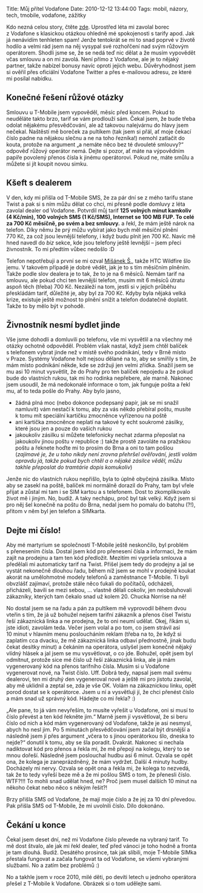 Title: Můj přítel Vodafone
Date: 2010-12-12 13:44:00
Tags: mobil, názory, tech, tmobile, vodafone, zážitky

Kdo nezná celou story, čtěte [zde](http://honzajavorek.cz/blog/muj-pritel-t-mobile). Uprostřed léta mi zavolal borec z Vodafone s klasickou otázkou ohledně mé spokojenosti s tarify apod. Jak já nenávidím tenhleten spam! Jenže tentokrát se mi to snad poprvé v životě hodilo a velmi rád jsem na něj vysypal své rozhořčení nad svým růžovým operátorem. Shodli jsme se, že se nedá teď nic dělat a že musím vypovědět včas smlouvu a on mi zavolá. Není přímo z Vodafone, ale je to nějaký partner, takže nabízel bonusy navíc oproti jejich webu. Důvěryhodnost jsem si ověřil přes oficiální Vodafone Twitter a přes e-mailovou adresu, ze které mi posílal nabídku.

## Konečné řešení růžové otázky

Smlouvu u T-Mobile jsem vypověděl, měsíc před koncem. Pokud to neuděláte takto brzo, tarif se vám prodlouží sám. Čekal jsem, že bude třeba odolat nějakému přesvědčování, ale až takovou nalejvárnu do hlavy jsem nečekal. Naštěstí mě boreček za pultíkem (tak jsem si přál, ať moje čekací číslo padne na nějakou slečnu a ne na toho řezníka!) nemohl zatlačit do kouta, protože na argument „a nemáte něco bez té dvouleté smlouvy?“ odpověď růžový operátor nemá. Dejte si pozor, ať máte na výpovědním papíře povolený přenos čísla k jinému operátorovi. Pokud ne, máte smůlu a můžete si jít koupit novou simku.

## Kšeft s dealerem

V den, kdy mi přišla od T-Mobile SMS, že za pár dní se z mého tarifu stane Twist a pak si s ním můžu dělat co chci, mi přesně podle domluvy z léta zavolal dealer od Vodafone. Potvrdil můj tarif **125 volných minut kamkoliv (4 Kč/min), 100 volných SMS (1 Kč/SMS), Internet se 100 MB FUP. To celé za 700 Kč měsíčně, po svém a bez smlouvy.** a řekl, že mám ještě nárok na telefon. Díky němu že prý můžu vybírat jako bych měl měsíční plnění 770 Kč, za což jsou levnější telefony, i když budu plnit jen 700 Kč. Navíc mě hned navedl do *biz* sekce, kde jsou telefony ještě levnější – jsem přeci živnostník. To mi předtím vůbec nedošlo :D

Telefon nepotřebuji a první se mi ozval [Mišánek Š.](http://twitter.com/svecmichal), takže HTC Wildfire šlo jemu. V takovém případě je dobré vědět, jak je to s tím měsíčním plněním. Takže podle slov dealera je to tak, že to je na 6 měsíců. Nemám tarif na smlouvu, ale pokud chci ten levnější telefon, musím mít 6 měsíců útratu aspoň těch (třeba) 700 Kč. Nezáleží na tom, jestli si v jejich průběhu přeskládám tarif, důležité je, aby byl za 700 Kč. Kdyby byla nějaká velká krize, existuje ještě možnost to plnění snížit a telefon dodatečně doplatit. Takže to by mělo být v pohodě.

## Živnostník nesmí bydlet jinde

Vše jsme dohodli a domluvili po telefonu, vše mi vysvětlil a na všechny mé otázky ochotně odpověděl. Problém však nastal, když jsem chtěl balíček s telefonem vybrat jinde než v místě svého podnikání, tedy v Brně místo v Praze. Systémy Vodafone holt nejsou dělané na to, aby se smířily s tím, že mám místo podnikání někde, kde se zdržuji jen velmi zřídka. Snažil jsem se mu asi 10 minut vysvětlit, že do Prahy pro ten balíček nepojedu a že pokud bude do vlastních rukou, tak mi ho rodinka nepřebere, ale marně. Nakonec jsem usoudil, že má nedokonalé informace o tom, jak funguje pošta a řekl mu, ať to teda pošle do Prahy. Aby bylo jasno,

-   žádná plná moc (nebo dokonce podepsaný papír, jak se mi snažil namluvit) vám nestačí k tomu, aby za vás někdo přebíral poštu, musíte k tomu mít speciální kartičku zmocněnce vyřízenou na poště
-   ani kartička zmocněnce neplatí na takové ty echt soukromé zásilky, které jsou jen a pouze do vašich rukou
-   jakoukoliv zásilku si můžete telefonicky nechat zdarma přeposlat na jakoukoliv jinou poštu v republice :) takže prostě zavoláte na pražskou poštu a řeknete hoďte mi to prosím do Brna a oni to tam pošlou (*zajímavé je, že u toho nikdy není zrovna přehršel ověřování, jestli volám opravdu já, takže pokud bych chtěl a o nějaké zásilce věděl, můžu takhle přeposlat do tramtárie dopis komukoliv*)

Jenže nic do vlastních rukou nepřišlo, byla to úplně obyčejná zásilka. Místo aby se zasekl na poště, balíček mi normálně dorazil do Prahy, tam byl vřele přijat a zůstal mi tam i se SIM kartou a s telefonem. Dost to zkomplikovalo život mě i jiným. No, budiž. A taky nechápu, proč byl tak velký. Když jsem si pro něj šel konečně na poštu do Brna, nedal jsem ho pomalu do batohu (?!), přitom v něm byl jen telefon a SIMkarta.

## Dejte mi číslo!

Aby mé martyrium se společností T-Mobile ještě neskončilo, byl problém s přenesením čísla. Dostal jsem kód pro přenesení čísla a informaci, že mám zajít na prodejnu a tam ten kód předložit. Mezitím mi vypršela smlouva a předělali mi automaticky tarif na Twist. Přišel jsem tedy do prodejny a jal se vystát nekonečně dlouhou řadu, během níž jsem se mohl v prodejně koukat akorát na umělohmotné modely telefonů a zaměstnance T-Mobile. Ti byli obvzlášť zajímaví, protože stále něco ťukali do počítačů, odcházeli, přicházeli, bavili se mezi sebou, … vlastně dělali cokoliv, jen neobsluhovali zákazníky, kterých tam čekalo snad už kolem 20. Chucka Norrise na ně!

No dostal jsem se na řadu a pán za pultíkem mě vyprovodil během dvou vteřin s tím, že já už bohužel nejsem tarifní zákazník a přenos čísel Twistu řeší zákaznická linka a ne prodejna, že to oni neumí udělat. Okej, říkám si, jste idioti, zavolám teda. Večer jsem volal a po tom, co jsem strávil asi 10 minut v hlavním menu posloucháním reklam (třeba na to, že když si zaplatím cca dvacku, že mě zákaznická linka odbaví přednostně, jinak budu čekat desítky minut) a čekáním na operátora, uslyšel jsem konečně nějaký vlídný hlásek a jal jsem se mu vysvětlovat, o co jde. Bohužel, opět jsem byl odmítnut, protože sice mé číslo už řeší zákaznická linka, ale já mám vygenerovaný kód na přenos tarifního čísla. Musím si u Vodafone vygenerovat nové, na Twist číslo. Uff. Dobrá tedy, napsal jsem mail svému dealerovi, ten mi druhý den vygeneroval nové a ještě mi pro jistotu zavolal, aby mě uklidnil a zeptal se, zda je vše OK. Volám na zákaznickou linku, opět porod dostat se k operátorce. Jsem u ní a vysvětluji jí, že chci přenést číslo a mám snad už správný kód. Hádejte co mi řekla? :)

„Ale pane, to já vám nevyřeším, to musíte vyřešit u Vodafone, oni si musí to číslo převést a ten kód řekněte jim.“ Marně jsem jí vysvětloval, že si beru číslo od nich a kód mám vygenerovaný od Vodafone, takže je asi nesmysl, abych ho nesl jim. Po 5 minutách přesvědčování jsem začal být drsnější a následně jsem jí přes argument „včera to s jinou operátorkou šlo, dneska to nejde?“ donutil k tomu, aby se šla poradit. Dvakrát. Nakonec si nechala nadiktovat kód pro přenos a řekla mi, že mě přepojí na kolegu, který to se mnou dořeší. Následně jsem poslouchal hudbu asi 6 minut. Ozvala se opět ona, že kolega je zaneprázdněný, že mám vydržet. Další 4 minuty hudby. Docházely mi nervy. Ozvala se opět ona a řekla mi, že kolega to nezvedá, tak že to tedy vyřeší beze mě a že mi pošlou SMS o tom, že přenesli číslo. WTF?!!! To mohli snad udělat hned, ne? Proč jsem musel dalších 10 minut na někoho čekat nebo něco s někým řešit?!

Brzy přišla SMS od Vodafone, že mají moje číslo a že jej za 10 dní převedou. Pak přišla SMS od T-Mobile, že mi uvolnili číslo. Dílo dokonáno.

## Čekání u konce

Čekal jsem deset dní, než mi Vodafone číslo převede na vybraný tarif. To mě dost štvalo, ale jak mi řekl dealer, teď před vánoci je toho hodně a fronta je tam dlouhá. Budiž. Desátého prosince, tak jak slíbili, moje T-Mobile SIMka přestala fungovat a začala fungovat ta od Vodafone, se všemi vybranými službami. No a zatím bez problémů :)

No a takhle jsem v roce 2010, milé děti, po devíti letech u jednoho operátora přešel z T-Mobile k Vodafone. Obrázek si o tom udělejte sami.
